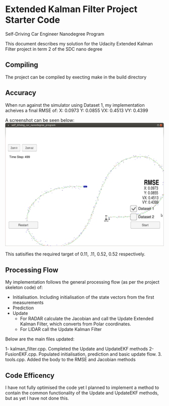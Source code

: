 # Extended Kalman Filter Project Starter Code
Self-Driving Car Engineer Nanodegree Program

This document describes my solution for the Udacity Extended Kalman Filter project in term 2 of the SDC nano degree


## Compiling

The project can be compiled by execting make in the build directory

## Accuracy

When run against the simulator using Dataset 1, my implementation acheives a final RMSE of:
X: 0.0973
Y: 0.0855
VX: 0.4513
VY: 0.4399

A screenshot can be seen below:
![Simulator View](https://github.com/Geordio/CarND-Extended-Kalman-Filter-Project/blob/master/simulator_screenshot.png  "Simulator View")

This satisifies the required target of 0.11, .11, 0.52, 0.52 respectively.

## Processing Flow

My implementation follows the general processing flow (as per the project skeleton code) of:
- Initialisation. Including initialisation of the state vectors from the first measurements
- Prediction
- Update
	- For RADAR calculate the Jacobian and call the Update Extended Kalman Filter, which converts from Polar coordinates.
	- For LIDAR call the Update Kalman Filter
	
Below are the main files updated:

1- kalman_filter.cpp. Completed the Update and UpdateEKF methods
2- FusionEKF.cpp. Populated initialisation, prediction and basic update flow.
3. tools.cpp. Added the body to the RMSE and Jacobian methods
	
	
## Code Efficency

I have not fully optimised the code yet I planned to implement a method to contain the common functionality of the Update and UpdateEKF methods, but as yet I have not done this.

	
